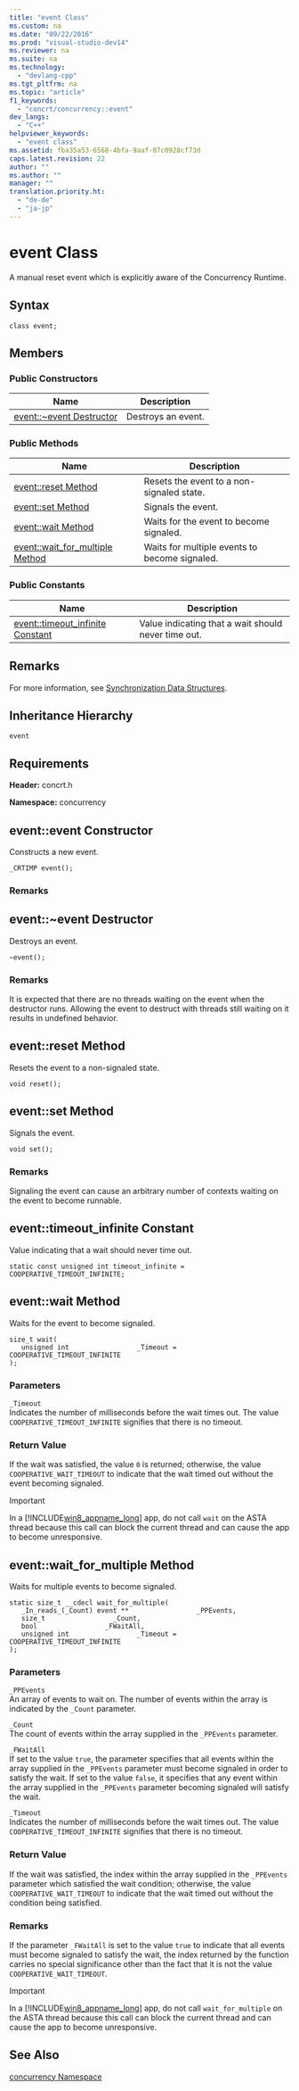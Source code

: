 ```yaml
---
title: "event Class"
ms.custom: na
ms.date: "09/22/2016"
ms.prod: "visual-studio-dev14"
ms.reviewer: na
ms.suite: na
ms.technology: 
  - "devlang-cpp"
ms.tgt_pltfrm: na
ms.topic: "article"
f1_keywords: 
  - "concrt/concurrency::event"
dev_langs: 
  - "C++"
helpviewer_keywords: 
  - "event class"
ms.assetid: fba35a53-6568-4bfa-9aaf-07c0928cf73d
caps.latest.revision: 22
author: ""
ms.author: ""
manager: ""
translation.priority.ht: 
  - "de-de"
  - "ja-jp"
---
```

# event Class
A manual reset event which is explicitly aware of the Concurrency Runtime.  
  
## Syntax  
  
```  
class event;  
```  
  
## Members  
  
### Public Constructors  
  
|Name|Description|  
|----------|-----------------|  
|[event::~event Destructor](#event___dtorevent_destructor)|Destroys an event.|  
  
### Public Methods  
  
|Name|Description|  
|----------|-----------------|  
|[event::reset Method](#event__reset_method)|Resets the event to a non-signaled state.|  
|[event::set Method](#event__set_method)|Signals the event.|  
|[event::wait Method](#event__wait_method)|Waits for the event to become signaled.|  
|[event::wait_for_multiple Method](#event__wait_for_multiple_method)|Waits for multiple events to become signaled.|  
  
### Public Constants  
  
|Name|Description|  
|----------|-----------------|  
|[event::timeout_infinite Constant](#event__timeout_infinite_constant)|Value indicating that a wait should never time out.|  
  
## Remarks  
 For more information, see                 [Synchronization Data Structures](../vs140/synchronization-data-structures.md).  
  
## Inheritance Hierarchy  
 `event`  
  
## Requirements  
 **Header:** concrt.h  
  
 **Namespace:** concurrency  
  
##  <a name="event__event_constructor"></a>  event::event Constructor  
 Constructs a new event.  
  
```  
_CRTIMP event();  
```  
  
### Remarks  
  
##  <a name="event___dtorevent_destructor"></a>  event::~event Destructor  
 Destroys an event.  
  
```  
~event();  
```  
  
### Remarks  
 It is expected that there are no threads waiting on the event when the destructor runs. Allowing the event to destruct with threads still waiting on it results in undefined behavior.  
  
##  <a name="event__reset_method"></a>  event::reset Method  
 Resets the event to a non-signaled state.  
  
```  
void reset();  
```  
  
##  <a name="event__set_method"></a>  event::set Method  
 Signals the event.  
  
```  
void set();  
```  
  
### Remarks  
 Signaling the event can cause an arbitrary number of contexts waiting on the event to become runnable.  
  
##  <a name="event__timeout_infinite_constant"></a>  event::timeout_infinite Constant  
 Value indicating that a wait should never time out.  
  
```  
static const unsigned int timeout_infinite = COOPERATIVE_TIMEOUT_INFINITE;  
```  
  
##  <a name="event__wait_method"></a>  event::wait Method  
 Waits for the event to become signaled.  
  
```  
size_t wait(  
   unsigned int                 _Timeout = COOPERATIVE_TIMEOUT_INFINITE  
);  
```  
  
### Parameters  
 `_Timeout`  
 Indicates the number of milliseconds before the wait times out. The value                                 `COOPERATIVE_TIMEOUT_INFINITE` signifies that there is no timeout.  
  
### Return Value  
 If the wait was satisfied, the value                         `0` is returned; otherwise, the value                         `COOPERATIVE_WAIT_TIMEOUT` to indicate that the wait timed out without the event becoming signaled.  
  
> [!IMPORTANT]
>  In a                             [!INCLUDE[win8_appname_long](../vs140/includes/win8_appname_long_md.md)] app, do not call                             `wait` on the ASTA thread because this call can block the current thread and can cause the app to become unresponsive.  
  
##  <a name="event__wait_for_multiple_method"></a>  event::wait_for_multiple Method  
 Waits for multiple events to become signaled.  
  
```  
static size_t __cdecl wait_for_multiple(  
   _In_reads_(_Count) event **                 _PPEvents,  
   size_t                 _Count,  
   bool                 _FWaitAll,  
   unsigned int                 _Timeout = COOPERATIVE_TIMEOUT_INFINITE  
);  
```  
  
### Parameters  
 `_PPEvents`  
 An array of events to wait on. The number of events within the array is indicated by the                                 `_Count` parameter.  
  
 `_Count`  
 The count of events within the array supplied in the                                 `_PPEvents` parameter.  
  
 `_FWaitAll`  
 If set to the value                                 `true`, the parameter specifies that all events within the array supplied in the                                 `_PPEvents` parameter must become signaled in order to satisfy the wait. If set to the value                                 `false`, it specifies that any event within the array supplied in the                                 `_PPEvents` parameter becoming signaled will satisfy the wait.  
  
 `_Timeout`  
 Indicates the number of milliseconds before the wait times out. The value                                 `COOPERATIVE_TIMEOUT_INFINITE` signifies that there is no timeout.  
  
### Return Value  
 If the wait was satisfied, the index within the array supplied in the                         `_PPEvents` parameter which satisfied the wait condition; otherwise, the value                         `COOPERATIVE_WAIT_TIMEOUT` to indicate that the wait timed out without the condition being satisfied.  
  
### Remarks  
 If the parameter                         `_FWaitAll` is set to the value                         `true` to indicate that all events must become signaled to satisfy the wait, the index returned by the function carries no special significance other than the fact that it is not the value                         `COOPERATIVE_WAIT_TIMEOUT`.  
  
> [!IMPORTANT]
>  In a                             [!INCLUDE[win8_appname_long](../vs140/includes/win8_appname_long_md.md)] app, do not call                             `wait_for_multiple` on the ASTA thread because this call can block the current thread and can cause the app to become unresponsive.  
  
## See Also  
 [concurrency Namespace](../vs140/concurrency-namespace.md)